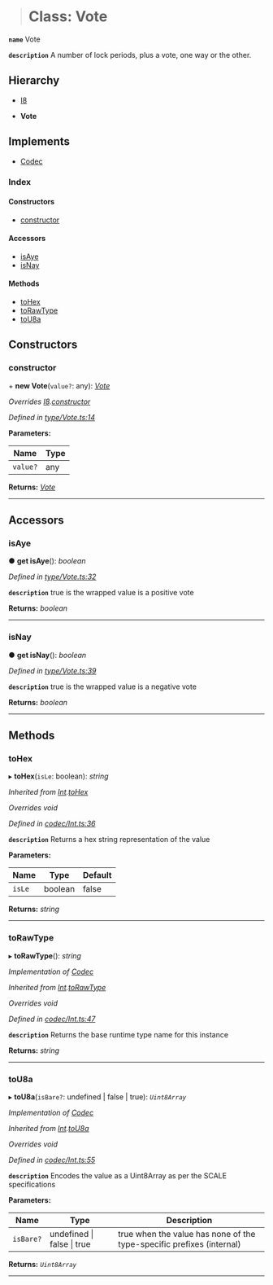 > # Class: Vote

**`name`** Vote

**`description`** 
A number of lock periods, plus a vote, one way or the other.

## Hierarchy

  * [I8](_primitive_i8_.i8.md)

  * **Vote**

## Implements

* [Codec](../interfaces/_types_.codec.md)

### Index

#### Constructors

* [constructor](_type_vote_.vote.md#constructor)

#### Accessors

* [isAye](_type_vote_.vote.md#isaye)
* [isNay](_type_vote_.vote.md#isnay)

#### Methods

* [toHex](_type_vote_.vote.md#tohex)
* [toRawType](_type_vote_.vote.md#torawtype)
* [toU8a](_type_vote_.vote.md#tou8a)

## Constructors

###  constructor

\+ **new Vote**(`value?`: any): *[Vote](_type_vote_.vote.md)*

*Overrides [I8](_primitive_i8_.i8.md).[constructor](_primitive_i8_.i8.md#constructor)*

*Defined in [type/Vote.ts:14](https://github.com/polkadot-js/api/blob/3b8db2e/packages/types/src/type/Vote.ts#L14)*

**Parameters:**

Name | Type |
------ | ------ |
`value?` | any |

**Returns:** *[Vote](_type_vote_.vote.md)*

___

## Accessors

###  isAye

● **get isAye**(): *boolean*

*Defined in [type/Vote.ts:32](https://github.com/polkadot-js/api/blob/3b8db2e/packages/types/src/type/Vote.ts#L32)*

**`description`** true is the wrapped value is a positive vote

**Returns:** *boolean*

___

###  isNay

● **get isNay**(): *boolean*

*Defined in [type/Vote.ts:39](https://github.com/polkadot-js/api/blob/3b8db2e/packages/types/src/type/Vote.ts#L39)*

**`description`** true is the wrapped value is a negative vote

**Returns:** *boolean*

___

## Methods

###  toHex

▸ **toHex**(`isLe`: boolean): *string*

*Inherited from [Int](_codec_int_.int.md).[toHex](_codec_int_.int.md#tohex)*

*Overrides void*

*Defined in [codec/Int.ts:36](https://github.com/polkadot-js/api/blob/3b8db2e/packages/types/src/codec/Int.ts#L36)*

**`description`** Returns a hex string representation of the value

**Parameters:**

Name | Type | Default |
------ | ------ | ------ |
`isLe` | boolean | false |

**Returns:** *string*

___

###  toRawType

▸ **toRawType**(): *string*

*Implementation of [Codec](../interfaces/_types_.codec.md)*

*Inherited from [Int](_codec_int_.int.md).[toRawType](_codec_int_.int.md#torawtype)*

*Overrides void*

*Defined in [codec/Int.ts:47](https://github.com/polkadot-js/api/blob/3b8db2e/packages/types/src/codec/Int.ts#L47)*

**`description`** Returns the base runtime type name for this instance

**Returns:** *string*

___

###  toU8a

▸ **toU8a**(`isBare?`: undefined | false | true): *`Uint8Array`*

*Implementation of [Codec](../interfaces/_types_.codec.md)*

*Inherited from [Int](_codec_int_.int.md).[toU8a](_codec_int_.int.md#tou8a)*

*Overrides void*

*Defined in [codec/Int.ts:55](https://github.com/polkadot-js/api/blob/3b8db2e/packages/types/src/codec/Int.ts#L55)*

**`description`** Encodes the value as a Uint8Array as per the SCALE specifications

**Parameters:**

Name | Type | Description |
------ | ------ | ------ |
`isBare?` | undefined \| false \| true | true when the value has none of the type-specific prefixes (internal)  |

**Returns:** *`Uint8Array`*

___